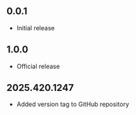 ## 0.0.1

 - Initial release

## 1.0.0

 - Official release

## 2025.420.1247

- Added version tag to GitHub repository

